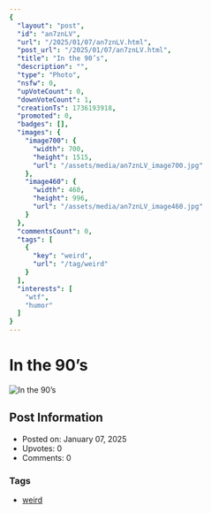 ```yaml
---
{
  "layout": "post",
  "id": "an7znLV",
  "url": "/2025/01/07/an7znLV.html",
  "post_url": "/2025/01/07/an7znLV.html",
  "title": "In the 90’s",
  "description": "",
  "type": "Photo",
  "nsfw": 0,
  "upVoteCount": 0,
  "downVoteCount": 1,
  "creationTs": 1736193918,
  "promoted": 0,
  "badges": [],
  "images": {
    "image700": {
      "width": 700,
      "height": 1515,
      "url": "/assets/media/an7znLV_image700.jpg"
    },
    "image460": {
      "width": 460,
      "height": 996,
      "url": "/assets/media/an7znLV_image460.jpg"
    }
  },
  "commentsCount": 0,
  "tags": [
    {
      "key": "weird",
      "url": "/tag/weird"
    }
  ],
  "interests": [
    "wtf",
    "humor"
  ]
}
---
```


# In the 90’s

![In the 90’s](/assets/media/an7znLV_image700.jpg)

## Post Information

- Posted on: January 07, 2025
- Upvotes: 0
- Comments: 0

### Tags

- [weird](/tag/weird)
